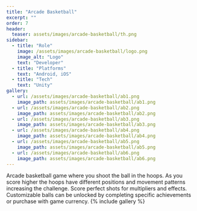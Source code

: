 ```yaml
---
title: "Arcade Basketball"
excerpt: ""
order: 7
header:
  teaser: assets/images/arcade-basketball/th.png
sidebar:
  - title: "Role"
    image: /assets/images/arcade-basketball/logo.png
    image_alt: "Logo"
    text: "Developer"
  - title: "Platforms"
    text: "Android, iOS"
  - title: "Tech"
    text: "Unity"
gallery:
  - url: /assets/images/arcade-basketball/ab1.png
    image_path: assets/images/arcade-basketball/ab1.png
  - url: /assets/images/arcade-basketball/ab2.png
    image_path: assets/images/arcade-basketball/ab2.png
  - url: /assets/images/arcade-basketball/ab3.png
    image_path: assets/images/arcade-basketball/ab3.png
  - url: /assets/images/arcade-basketball/ab4.png
    image_path: assets/images/arcade-basketball/ab4.png
  - url: /assets/images/arcade-basketball/ab5.png
    image_path: assets/images/arcade-basketball/ab5.png
  - url: /assets/images/arcade-basketball/ab6.png
    image_path: assets/images/arcade-basketball/ab6.png
---
```


Arcade basketball game where you shoot the ball in the hoops. As you score higher the hoops have different positions and movement patterns increasing the challenge. Score perfect shots for multipliers and effects. Customizable balls can be unlocked by completing specific achievements or purchase with game currency.
{% include gallery %}